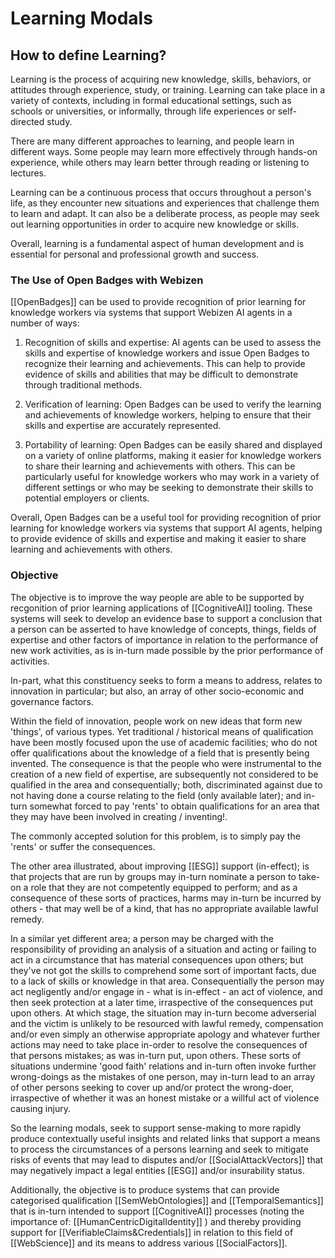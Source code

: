 # Learning Modals

## How to define Learning?

Learning is the process of acquiring new knowledge, skills, behaviors, or attitudes through experience, study, or training. Learning can take place in a variety of contexts, including in formal educational settings, such as schools or universities, or informally, through life experiences or self-directed study.

There are many different approaches to learning, and people learn in different ways. Some people may learn more effectively through hands-on experience, while others may learn better through reading or listening to lectures.

Learning can be a continuous process that occurs throughout a person's life, as they encounter new situations and experiences that challenge them to learn and adapt. It can also be a deliberate process, as people may seek out learning opportunities in order to acquire new knowledge or skills.

Overall, learning is a fundamental aspect of human development and is essential for personal and professional growth and success.

### The Use of Open Badges with Webizen

[[OpenBadges]]  can be used to provide recognition of prior learning for knowledge workers via systems that support Webizen AI agents in a number of ways:

1.  Recognition of skills and expertise: AI agents can be used to assess the skills and expertise of knowledge workers and issue Open Badges to recognize their learning and achievements. This can help to provide evidence of skills and abilities that may be difficult to demonstrate through traditional methods.
    
2.  Verification of learning: Open Badges can be used to verify the learning and achievements of knowledge workers, helping to ensure that their skills and expertise are accurately represented.
    
3.  Portability of learning: Open Badges can be easily shared and displayed on a variety of online platforms, making it easier for knowledge workers to share their learning and achievements with others. This can be particularly useful for knowledge workers who may work in a variety of different settings or who may be seeking to demonstrate their skills to potential employers or clients.
    

Overall, Open Badges can be a useful tool for providing recognition of prior learning for knowledge workers via systems that support AI agents, helping to provide evidence of skills and expertise and making it easier to share learning and achievements with others.


### Objective

The objective is to improve the way people are able to be supported by recgonition of prior learning applications of [[CognitiveAI]] tooling.  These systems will seek to develop an evidence base to support a conclusion that a person can be asserted to have knowledge of concepts, things, fields of expertise and other factors of importance in relation to the performance of new work activities, as is in-turn made possible by the prior performance of activities. 

In-part, what this constituency seeks to form a means to address, relates to innovation in particular; but also, an array of other socio-economic and governance factors.  

Within the field of innovation, people work on new ideas that form new 'things', of various types.  Yet traditional / historical means of qualification have been mostly focused upon the use of academic facilities; who do not offer qualifications about the knowledge of a field that is presently being invented.  The consequence is that the people who were instrumental to the creation of a new field of expertise, are subsequently not considered to be qualified in the area and consequentially; both, discriminated against due to not having done a course relating to the field (only available later); and in-turn somewhat forced to pay 'rents' to obtain qualifications for an area that they may have been involved in creating / inventing!.

The commonly accepted solution for this problem, is to simply pay the 'rents' or suffer the consequences.

The other area illustrated, about improving [[ESG]] support (in-effect); is that projects that are run by groups may in-turn nominate a person to take-on a role that they are not competently equipped to perform; and as a consequence of these sorts of practices, harms may in-turn be incurred by others - that may well be of a kind, that has no appropriate available lawful remedy.  

In a similar yet different area; a person may be charged with the responsibility of providing an analysis of a situation and acting or failing to act in a circumstance that has material consequences upon others; but they've not got the skills to comprehend some sort of important facts, due to a lack of skills or knowledge in that area.  Consequentially the person may act negligently and/or engage in - what is in-effect - an act of violence, and then seek protection at a later time, irraspective of the consequences put upon others.  At which stage, the situation may in-turn become adverserial and the victim is unlikely to be resourced with lawful remedy, compensation and/or even simply an otherwise appropriate apology and whatever further actions may need to take place in-order to resolve the consequences of that persons mistakes; as was in-turn put, upon others.  These sorts of situations undermine 'good faith' relations and in-turn often invoke further wrong-doings as the mistakes of one person, may in-turn lead to an array of other persons seeking to cover up and/or protect the wrong-doer, irraspective of whether it was an honest mistake or a willful act of violence causing injury.

So the learning modals, seek to support sense-making to more rapidly produce contextually useful insights and related links that support a means to process the circumstances of a persons learning and seek to mitigate risks of events that may lead to disputes and/or [[SocialAttackVectors]] that may negatively impact a legal entities [[ESG]] and/or insurability status.

Additionally, the objective is to produce systems that can provide categorised qualification  [[SemWebOntologies]] and [[TemporalSemantics]] that is in-turn intended to support [[CognitiveAI]] processes (noting the importance of: [[HumanCentricDigitalIdentity]] ) and thereby providing support for [[VerifiableClaims&Credentials]] in relation to this field of [[WebScience]] and its means to address various [[SocialFactors]].


